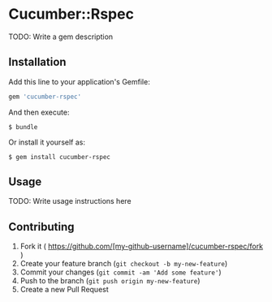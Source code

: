 # Cucumber::Rspec

TODO: Write a gem description

## Installation

Add this line to your application's Gemfile:

```ruby
gem 'cucumber-rspec'
```

And then execute:

    $ bundle

Or install it yourself as:

    $ gem install cucumber-rspec

## Usage

TODO: Write usage instructions here

## Contributing

1. Fork it ( https://github.com/[my-github-username]/cucumber-rspec/fork )
2. Create your feature branch (`git checkout -b my-new-feature`)
3. Commit your changes (`git commit -am 'Add some feature'`)
4. Push to the branch (`git push origin my-new-feature`)
5. Create a new Pull Request
